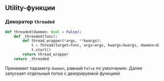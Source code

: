 ## Utility-функции

### Декоратор `threaded`

```python
def threaded(daemon: bool = False):
    def _threaded(func):
        def thread_wrapper(*args, **kwargs):
            t = Thread(target=func, args=args, kwargs=kwargs, daemon=daemon)
            t.start()
        return thread_wrapper
    return _threaded
```
Принимает параметр `daemon`, равный `False` по умолчанию. 
Далее запускает отдельный поток с декорируемой функцией